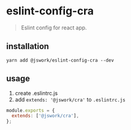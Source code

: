 # eslint-config-cra
> Eslint config for react app.

## installation
```shell
yarn add @jswork/eslint-config-cra --dev
```

## usage
1. create .eslintrc.js
2. add `extends: '@jswork/cra'` to `.eslintrc.js`
```js
module.exports = {
  extends: ['@jswork/cra'],
};
```

